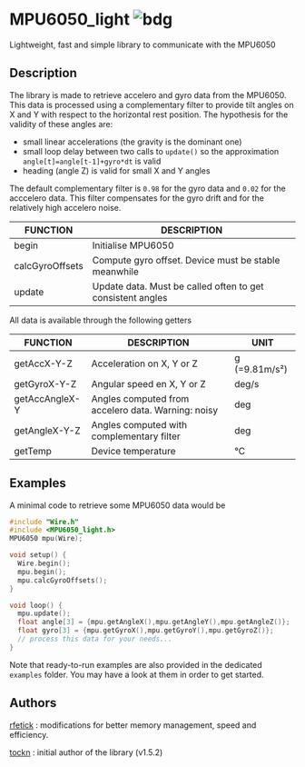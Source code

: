 # MPU6050_light ![bdg](https://img.shields.io/github/license/rfetick/MPU6050_light)

Lightweight, fast and simple library to communicate with the MPU6050

## Description

The library is made to retrieve accelero and gyro data from the MPU6050. This data is processed using a complementary filter to provide tilt angles on X and Y with respect to the horizontal rest position. The hypothesis for the validity of these angles are:
* small linear accelerations (the gravity is the dominant one)
* small loop delay between two calls to `update()` so the approximation `angle[t]=angle[t-1]+gyro*dt` is valid
* heading (angle Z) is valid for small X and Y angles

The default complementary filter is `0.98` for the gyro data and `0.02` for the acccelero data. This filter compensates for the gyro drift and for the relatively high accelero noise.

| FUNCTION        | DESCRIPTION                                                |
|-----------------|------------------------------------------------------------|
| begin           | Initialise MPU6050                                         |
| calcGyroOffsets | Compute gyro offset. Device must be stable meanwhile       |
| update          | Update data. Must be called often to get consistent angles |

All data is available through the following getters

| FUNCTION       | DESCRIPTION                                        | UNIT          |
|----------------|----------------------------------------------------|---------------|
| getAccX-Y-Z    | Acceleration on X, Y or Z                          | g (=9.81m/s²) |
| getGyroX-Y-Z   | Angular speed en X, Y or Z                         | deg/s         |
| getAccAngleX-Y | Angles computed from accelero data. Warning: noisy | deg           |
| getAngleX-Y-Z  | Angles computed with complementary filter          | deg           |
| getTemp        | Device temperature                                 | °C            |

## Examples

A minimal code to retrieve some MPU6050 data would be

```cpp
#include "Wire.h"
#include <MPU6050_light.h>
MPU6050 mpu(Wire);

void setup() {
  Wire.begin();
  mpu.begin();
  mpu.calcGyroOffsets();
}

void loop() {
  mpu.update();
  float angle[3] = {mpu.getAngleX(),mpu.getAngleY(),mpu.getAngleZ()};
  float gyro[3] = {mpu.getGyroX(),mpu.getGyroY(),mpu.getGyroZ()};
  // process this data for your needs...
}
```

Note that ready-to-run examples are also provided in the dedicated `examples` folder. You may have a look at them in order to get started.

## Authors

[rfetick](https://github.com/rfetick) : modifications for better memory management, speed and efficiency.

[tockn](https://github.com/tockn) : initial author of the library (v1.5.2)
